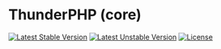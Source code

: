 # ThunderPHP (core)

[![Latest Stable Version](https://poser.pugx.org/ulwanski/thunderphp-core/v/stable)](https://packagist.org/packages/ulwanski/thunderphp-core)
[![Latest Unstable Version](https://poser.pugx.org/ulwanski/thunderphp-core/v/unstable)](https://packagist.org/packages/ulwanski/thunderphp-core)
[![License](https://poser.pugx.org/ulwanski/thunderphp-core/license)](https://packagist.org/packages/ulwanski/thunderphp-core)
